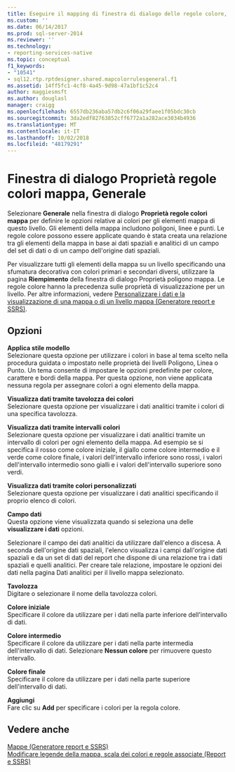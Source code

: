```yaml
---
title: Eseguire il mapping di finestra di dialogo delle regole colore, generale | Microsoft Docs
ms.custom: ''
ms.date: 06/14/2017
ms.prod: sql-server-2014
ms.reviewer: ''
ms.technology:
- reporting-services-native
ms.topic: conceptual
f1_keywords:
- "10541"
- sql12.rtp.rptdesigner.shared.mapcolorrulesgeneral.f1
ms.assetid: 14ff5fc1-4cf8-4a45-9d98-47a1bf1c52c4
author: maggiesmsft
ms.author: douglasl
manager: craigg
ms.openlocfilehash: 6557db236aba57db2c6f06a29faee1f05bdc30cb
ms.sourcegitcommit: 3da2edf82763852cff6772a1a282ace3034b4936
ms.translationtype: MT
ms.contentlocale: it-IT
ms.lasthandoff: 10/02/2018
ms.locfileid: "48179291"
---
```

# <a name="map-color-rules-dialog-box-general"></a>Finestra di dialogo Proprietà regole colori mappa, Generale
  Selezionare **Generale** nella finestra di dialogo **Proprietà regole colori mappa** per definire le opzioni relative ai colori per gli elementi mappa di questo livello. Gli elementi della mappa includono poligoni, linee e punti. Le regole colore possono essere applicate quando è stata creata una relazione tra gli elementi della mappa in base ai dati spaziali e analitici di un campo del set di dati o di un campo dell'origine dati spaziali.  
  
 Per visualizzare tutti gli elementi della mappa su un livello specificando una sfumatura decorativa con colori primari e secondari diversi, utilizzare la pagina **Riempimento** della finestra di dialogo Proprietà poligono mappa. Le regole colore hanno la precedenza sulle proprietà di visualizzazione per un livello. Per altre informazioni, vedere [Personalizzare i dati e la visualizzazione di una mappa o di un livello mappa &#40;Generatore report e SSRS&#41;](report-design/customize-the-data-and-display-of-a-map-or-map-layer-report-builder-and-ssrs.md).  
  
## <a name="options"></a>Opzioni  
 **Applica stile modello**  
 Selezionare questa opzione per utilizzare i colori in base al tema scelto nella procedura guidata o impostato nelle proprietà dei livelli Poligono, Linea o Punto. Un tema consente di impostare le opzioni predefinite per colore, carattere e bordi della mappa. Per questa opzione, non viene applicata nessuna regola per assegnare colori a ogni elemento della mappa.  
  
 **Visualizza dati tramite tavolozza dei colori**  
 Selezionare questa opzione per visualizzare i dati analitici tramite i colori di una specifica tavolozza.  
  
 **Visualizza dati tramite intervalli colori**  
 Selezionare questa opzione per visualizzare i dati analitici tramite un intervallo di colori per ogni elemento della mappa. Ad esempio se si specifica il rosso come colore iniziale, il giallo come colore intermedio e il verde come colore finale, i valori dell'intervallo inferiore sono rossi, i valori dell'intervallo intermedio sono gialli e i valori dell'intervallo superiore sono verdi.  
  
 **Visualizza dati tramite colori personalizzati**  
 Selezionare questa opzione per visualizzare i dati analitici specificando il proprio elenco di colori.  
  
 **Campo dati**  
 Questa opzione viene visualizzata quando si seleziona una delle **visualizzare i dati** opzioni.  
  
 Selezionare il campo dei dati analitici da utilizzare dall'elenco a discesa. A seconda dell'origine dati spaziali, l'elenco visualizza i campi dall'origine dati spaziali e da un set di dati del report che dispone di una relazione tra i dati spaziali e quelli analitici. Per creare tale relazione, impostare le opzioni dei dati nella pagina Dati analitici per il livello mappa selezionato.  
  
 **Tavolozza**  
 Digitare o selezionare il nome della tavolozza colori.  
  
 **Colore iniziale**  
 Specificare il colore da utilizzare per i dati nella parte inferiore dell'intervallo di dati.  
  
 **Colore intermedio**  
 Specificare il colore da utilizzare per i dati nella parte intermedia dell'intervallo di dati. Selezionare **Nessun colore** per rimuovere questo intervallo.  
  
 **Colore finale**  
 Specificare il colore da utilizzare per i dati nella parte superiore dell'intervallo di dati.  
  
 **Aggiungi**  
 Fare clic su **Add** per specificare i colori per la regola colore.  
  
## <a name="see-also"></a>Vedere anche  
 [Mappe &#40;Generatore report e SSRS&#41;](report-design/maps-report-builder-and-ssrs.md)   
 [Modificare legende della mappa, scala dei colori e regole associate &#40;Report e SSRS&#41;](report-design/change-map-legends-color-scale-and-associated-rules-report-builder-and-ssrs.md)  
  
  
